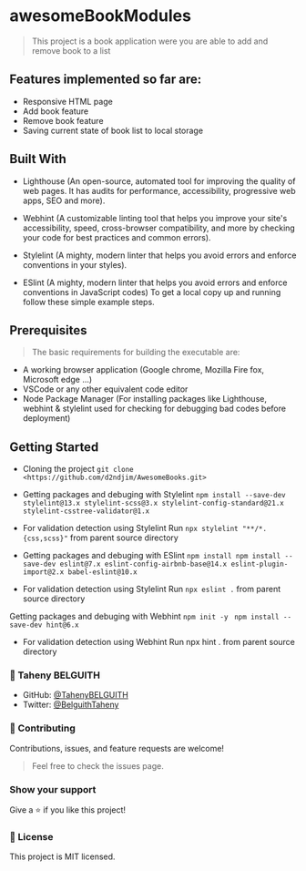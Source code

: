 # awesomeBookModules

>This project is a book application were you are able to add and remove book to a list


## Features implemented so far are:
- Responsive HTML page
- Add book feature
- Remove book feature
- Saving current state of book list to local storage


## Built With
- Lighthouse (An open-source, automated tool for improving the quality of web pages. It has audits for performance, accessibility, progressive web apps, SEO and more).
  
- Webhint (A customizable linting tool that helps you improve your site's accessibility, speed, cross-browser compatibility, and more by checking your code for best practices and common errors).
 
- Stylelint (A mighty, modern linter that helps you avoid errors and enforce conventions in your styles).
  
- ESlint (A mighty, modern linter that helps you avoid errors and enforce conventions in JavaScript codes)
To get a local copy up and running follow these simple example steps.

## Prerequisites
>The basic requirements for building the executable are:

- A working browser application (Google chrome, Mozilla Fire fox, Microsoft edge ...)
- VSCode or any other equivalent code editor
- Node Package Manager (For installing packages like Lighthouse, webhint & stylelint used for checking for debugging bad codes before deployment)

## Getting Started
- Cloning the project
`git clone  <https://github.com/d2ndjim/AwesomeBooks.git>`

- Getting packages and debuging with Stylelint
`npm install --save-dev stylelint@13.x stylelint-scss@3.x stylelint-config-standard@21.x stylelint-csstree-validator@1.x`

- For validation detection using Stylelint Run
`npx stylelint "**/*.{css,scss}"`
from parent source directory

- Getting packages and debuging with ESlint
`npm install npm install --save-dev eslint@7.x eslint-config-airbnb-base@14.x eslint-plugin-import@2.x babel-eslint@10.x`

- For validation detection using Stylelint Run
`npx eslint .`
from parent source directory

Getting packages and debuging with Webhint
`npm init -y `
`npm install --save-dev hint@6.x`


- For validation detection using Webhint Run
npx hint .
from parent source directory



### 👩 Taheny BELGUITH

- GitHub: [@TahenyBELGUITH](https://github.com/TahenyBELGUITH)
- Twitter: [@BelguithTaheny](https://twitter.com/BelguithTaheny)


### 🤝 Contributing

Contributions, issues, and feature requests are welcome!

> Feel free to check the issues page.

### Show your support

Give a ⭐️ if you like this project!

### 📝 License

This project is MIT licensed.
